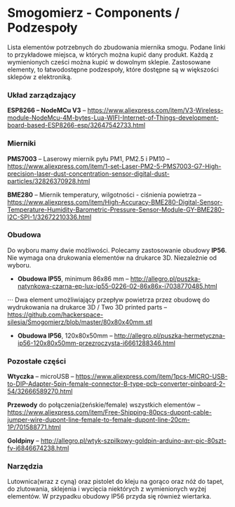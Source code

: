 # Smogomierz - Components / Podzespoły

Lista elementów potrzebnych do zbudowania miernika smogu. Podane linki to przykładowe miejsca, w których można kupić dany produkt. Każdą z wymienionych cześci można kupić w dowolnym sklepie. Zastosowane elementy, to łatwodostępne podzespoły, które dostępne są w większości sklepów z elektroniką. 

### Układ zarządzający

**ESP8266 – NodeMCu V3** – https://www.aliexpress.com/item/V3-Wireless-module-NodeMcu-4M-bytes-Lua-WIFI-Internet-of-Things-development-board-based-ESP8266-esp/32647542733.html

### Mierniki

**PMS7003** – Laserowy miernik pyłu PM1, PM2.5 i PM10 – https://www.aliexpress.com/item/1-set-Laser-PM2-5-PMS7003-G7-High-precision-laser-dust-concentration-sensor-digital-dust-particles/32826370928.html 

**BME280** – Miernik temperatury, wilgotności - ciśnienia powietrza – https://www.aliexpress.com/item/High-Accuracy-BME280-Digital-Sensor-Temperature-Humidity-Barometric-Pressure-Sensor-Module-GY-BME280-I2C-SPI-1/32672210336.html 

### Obudowa

Do wyboru mamy dwie możliwości. Polecamy zastosowanie obudowy **IP56**. Nie wymaga ona drukowania elementów na drukarce 3D. Niezależnie od wyboru.

+ **Obudowa IP55**, minimum 86x86 mm – http://allegro.pl/puszka-natynkowa-czarna-ep-lux-ip55-0226-02-86x86x-i7038770485.html 

⋅⋅⋅ Dwa element umożliwiający przepływ powietrza przez obudowę do wydrukowania na drukarce 3D / Two 3D printed parts – https://github.com/hackerspace-silesia/Smogomierz/blob/master/80x80x40mm.stl

+ **Obudowa IP56**, 120x80x50mm – http://allegro.pl/puszka-hermetyczna-ip56-120x80x50mm-przezroczysta-i6661288346.html

### Pozostałe części

**Wtyczka** – microUSB – https://www.aliexpress.com/item/1pcs-MICRO-USB-to-DIP-Adapter-5pin-female-connector-B-type-pcb-converter-pinboard-2-54/32666589270.html 

**Przewody** do połączenia(żeńskie/female) wszystkich elementów – https://www.aliexpress.com/item/Free-Shipping-80pcs-dupont-cable-jumper-wire-dupont-line-female-to-female-dupont-line-20cm-1P/701588771.html 

**Goldpiny** – http://allegro.pl/wtyk-szpilkowy-goldpin-arduino-avr-pic-80szt-fv-i6846674238.html 

### Narzędzia

Lutownica(wraz z cyną) oraz pistolet do kleju na gorąco oraz nóż do tapet, do zlutowania, sklejenia i wycięcia niektórych z wymienionych wyżej elementów. W przypadku obudowy IP56 przyda się również wiertarka. 
